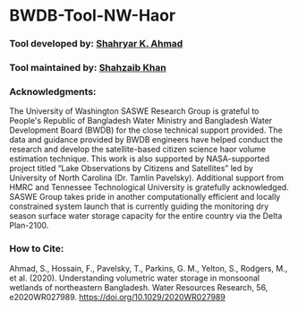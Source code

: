 # BWDB-Tool-NW-Haor
### Tool developed by: [Shahryar K. Ahmad](https://shahryaramd.github.io/)
### Tool maintained by: [Shahzaib Khan](https://scholar.google.com/citations?user=eVEMjKQAAAAJ&hl=en)
### Acknowledgments:
The University of Washington SASWE Research Group is grateful to People's Republic of Bangladesh Water Ministry and Bangladesh Water Development Board (BWDB) for the close technical support provided. The data and guidance provided by BWDB engineers have helped conduct the research and develop the satellite-based citizen science haor volume estimation technique. This work is also supported by NASA-supported project titled “Lake Observations by Citizens and Satellites” led by University of North Carolina (Dr. Tamlin Pavelsky). Additional support from HMRC and Tennessee Technological University is gratefully acknowledged. SASWE Group takes pride in another computationally efficient and locally constrained system launch that is currently guiding the monitoring dry season surface water storage capacity for the entire country via the Delta Plan-2100.

### How to Cite:
Ahmad, S., Hossain, F., Pavelsky, T., Parkins, G. M., Yelton, S., Rodgers, M., et al. (2020). Understanding volumetric water storage in monsoonal wetlands of northeastern Bangladesh. Water Resources Research, 56, e2020WR027989. https://doi.org/10.1029/2020WR027989
